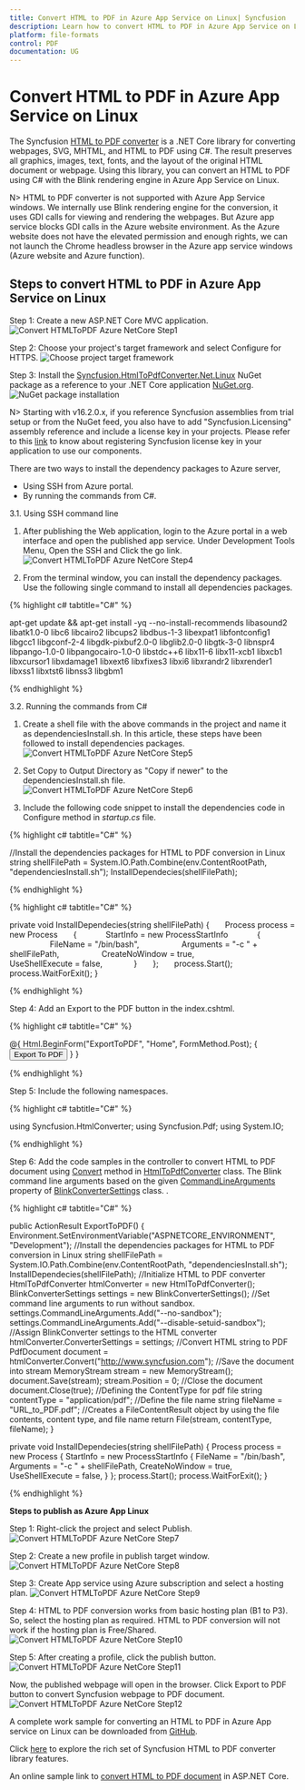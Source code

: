 ```yaml
---
title: Convert HTML to PDF in Azure App Service on Linux| Syncfusion
description: Learn how to convert HTML to PDF in Azure App Service on Linux with easy steps using Syncfusion .NET Core HTML to PDF converter library.
platform: file-formats
control: PDF
documentation: UG
---
```


# Convert HTML to PDF in Azure App Service on Linux

The Syncfusion [HTML to PDF converter](https://www.syncfusion.com/document-processing/pdf-framework/net/html-to-pdf) is a .NET Core library for converting webpages, SVG, MHTML, and HTML to PDF using C#. The result preserves all graphics, images, text, fonts, and the layout of the original HTML document or webpage. Using this library, you can convert an HTML to PDF using C# with the Blink rendering engine in Azure App Service on Linux.

N> HTML to PDF converter is not supported with Azure App Service windows. We internally use Blink rendering engine for the conversion, it uses GDI calls for viewing and rendering the webpages. But Azure app service blocks GDI calls in the Azure website environment. As the Azure website does not have the elevated permission and enough rights, we can not launch the Chrome headless browser in the Azure app service windows (Azure website and Azure function).

## Steps to convert HTML to PDF in Azure App Service on Linux

Step 1: Create a new ASP.NET Core MVC application.
![Convert HTMLToPDF Azure NetCore Step1](htmlconversion_images/AzureNetCore1.png)  

Step 2: Choose your project's target framework and select Configure for HTTPS.
![Choose project target framework](htmlconversion_images/AzureNetCore2.png) 

Step 3: Install the [Syncfusion.HtmlToPdfConverter.Net.Linux](https://www.nuget.org/packages/Syncfusion.HtmlToPdfConverter.Net.Linux/) NuGet package as a reference to your .NET Core application [NuGet.org](https://www.nuget.org/).
![NuGet package installation](htmlconversion_images/AzureNetCore3.png) 

N> Starting with v16.2.0.x, if you reference Syncfusion assemblies from trial setup or from the NuGet feed, you also have to add "Syncfusion.Licensing" assembly reference and include a license key in your projects. Please refer to this [link](https://help.syncfusion.com/common/essential-studio/licensing/overview) to know about registering Syncfusion license key in your application to use our components.

There are two ways to install the dependency packages to Azure server,
* Using SSH from Azure portal.
* By running the commands from C#.

3.1. Using SSH command line

1. After publishing the Web application, login to the Azure portal in a web interface and open the published app service. Under Development Tools Menu, Open the SSH and Click the go link.
![Convert HTMLToPDF Azure NetCore Step4](htmlconversion_images/AzureNetCore4.png) 

2. From the terminal window, you can install the dependency packages. Use the following single command to install all dependencies packages.

{% highlight c# tabtitle="C#" %}

apt-get update && apt-get install -yq --no-install-recommends  libasound2 libatk1.0-0 libc6 libcairo2 libcups2 libdbus-1-3 libexpat1 libfontconfig1 libgcc1 libgconf-2-4 libgdk-pixbuf2.0-0 libglib2.0-0 libgtk-3-0 libnspr4 libpango-1.0-0 libpangocairo-1.0-0 libstdc++6 libx11-6 libx11-xcb1 libxcb1 libxcursor1 libxdamage1 libxext6 libxfixes3 libxi6 libxrandr2 libxrender1 libxss1 libxtst6 libnss3 libgbm1

{% endhighlight %}

3.2. Running the commands from C#

1. Create a shell file with the above commands in the project and name it as dependenciesInstall.sh. In this article, these steps have been followed to install dependencies packages. 
![Convert HTMLToPDF Azure NetCore Step5](htmlconversion_images/AzureNetCore5.png) 

2. Set Copy to Output Directory as "Copy if newer" to the dependenciesInstall.sh file.
![Convert HTMLToPDF Azure NetCore Step6](htmlconversion_images/AzureNetCore6.png) 

3. Include the following code snippet to install the dependencies code in Configure method in *startup.cs* file.

{% highlight c# tabtitle="C#" %}

//Install the dependencies packages for HTML to PDF conversion in Linux
string shellFilePath = System.IO.Path.Combine(env.ContentRootPath, "dependenciesInstall.sh");
InstallDependecies(shellFilePath);

{% endhighlight %}

{% highlight c# tabtitle="C#" %}

private void InstallDependecies(string shellFilePath) 
{
      Process process = new Process
      {
            StartInfo = new ProcessStartInfo
            {
                  FileName = "/bin/bash",
                  Arguments = "-c " + shellFilePath,
                  CreateNoWindow = true,
                  UseShellExecute = false,
             }
      };
      process.Start();
      process.WaitForExit();
}

{% endhighlight %}

Step 4: Add an Export to the PDF button in the index.cshtml.

{% highlight c# tabtitle="C#" %}

<div class="btn">
    @{ Html.BeginForm("ExportToPDF", "Home", FormMethod.Post);
        {
            <input type="submit" value="Export To PDF" class=" btn" />
        }
    }
</div>

{% endhighlight %}

Step 5: Include the following namespaces.

{% highlight c# tabtitle="C#" %}

using Syncfusion.HtmlConverter;
using Syncfusion.Pdf;
using System.IO;

{% endhighlight %}

Step 6: Add the code samples in the controller to convert HTML to PDF document using [Convert](https://help.syncfusion.com/cr/file-formats/Syncfusion.HtmlConverter.HtmlToPdfConverter.html#Syncfusion_HtmlConverter_HtmlToPdfConverter_Convert_System_String_) method in [HtmlToPdfConverter](https://help.syncfusion.com/cr/file-formats/Syncfusion.HtmlConverter.HtmlToPdfConverter.html) class. The Blink command line arguments based on the given [CommandLineArguments](https://help.syncfusion.com/cr/file-formats/Syncfusion.HtmlConverter.BlinkConverterSettings.html#Syncfusion_HtmlConverter_BlinkConverterSettings_CommandLineArguments) property of [BlinkConverterSettings](https://help.syncfusion.com/cr/file-formats/Syncfusion.HtmlConverter.BlinkConverterSettings.html) class. .

{% highlight c# tabtitle="C#" %}

public ActionResult ExportToPDF()
{
    Environment.SetEnvironmentVariable("ASPNETCORE_ENVIRONMENT", "Development");
    //Install the dependencies packages for HTML to PDF conversion in Linux
    string shellFilePath = System.IO.Path.Combine(env.ContentRootPath, "dependenciesInstall.sh");
    InstallDependecies(shellFilePath);
    //Initialize HTML to PDF converter 
    HtmlToPdfConverter htmlConverter = new HtmlToPdfConverter();
    BlinkConverterSettings settings = new BlinkConverterSettings();
    //Set command line arguments to run without sandbox.
    settings.CommandLineArguments.Add("--no-sandbox");
    settings.CommandLineArguments.Add("--disable-setuid-sandbox");
    //Assign BlinkConverter settings to the HTML converter 
    htmlConverter.ConverterSettings = settings;
    //Convert HTML string to PDF
    PdfDocument document = htmlConverter.Convert("http://www.syncfusion.com");
    //Save the document into stream
    MemoryStream stream = new MemoryStream();
    document.Save(stream);
    stream.Position = 0;
    //Close the document
    document.Close(true);
    //Defining the ContentType for pdf file
    string contentType = "application/pdf";
    //Define the file name
    string fileName = "URL_to_PDF.pdf";
    //Creates a FileContentResult object by using the file contents, content type, and file name
    return File(stream, contentType, fileName);
}

private void InstallDependecies(string shellFilePath)
{
    Process process = new Process
    {
        StartInfo = new ProcessStartInfo
        {
            FileName = "/bin/bash",
            Arguments = "-c " + shellFilePath,
            CreateNoWindow = true,
            UseShellExecute = false,
        }
    };
    process.Start();
    process.WaitForExit();
}

{% endhighlight %}

**Steps to publish as Azure App Linux**

Step 1: Right-click the project and select Publish.
![Convert HTMLToPDF Azure NetCore Step7](htmlconversion_images/AzureNetCore7.png)   

Step 2: Create a new profile in publish target window.
![Convert HTMLToPDF Azure NetCore Step8](htmlconversion_images/AzureNetCore8.png) 

Step 3: Create App service using Azure subscription and select a hosting plan.
![Convert HTMLToPDF Azure NetCore Step9](htmlconversion_images/AzureNetCore9.png) 

Step 4: HTML to PDF conversion works from basic hosting plan (B1 to P3). So, select the hosting plan as required. HTML to PDF conversion will not work if the hosting plan is Free/Shared.
![Convert HTMLToPDF Azure NetCore Step10](htmlconversion_images/AzureNetCore10.png) 

Step 5: After creating a profile, click the publish button.
![Convert HTMLToPDF Azure NetCore Step11](htmlconversion_images/AzureNetCore11.png)

Now, the published webpage will open in the browser. Click Export to PDF button to convert Syncfusion webpage to PDF document.
![Convert HTMLToPDF Azure NetCore Step12](htmlconversion_images/htmltopdfoutput.png)

A complete work sample for converting an HTML to PDF in Azure App service on Linux can be downloaded from [GitHub](https://github.com/SyncfusionExamples/html-to-pdf-csharp-examples/tree/master/Azure/HTML_to_PDF_Azure_app_service).

Click [here](https://www.syncfusion.com/document-processing/pdf-framework/net-core/html-to-pdf) to explore the rich set of Syncfusion HTML to PDF converter library features. 

An online sample link to [convert HTML to PDF document](https://ej2.syncfusion.com/aspnetcore/PDF/HtmltoPDF#/material3) in ASP.NET Core. 
